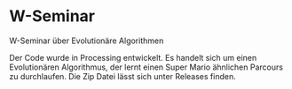 # W-Seminar
W-Seminar über Evolutionäre Algorithmen

Der Code wurde in Processing entwickelt. Es handelt sich um einen Evolutionären Algorithmus, der lernt einen Super Mario ähnlichen Parcours zu durchlaufen.
Die Zip Datei lässt sich unter Releases finden.
